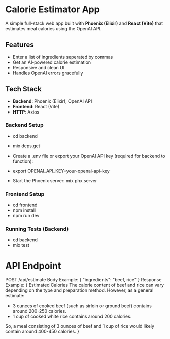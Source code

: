 # Calorie Estimator App

A simple full-stack web app built with **Phoenix (Elixir)** and **React (Vite)** that estimates meal calories using the OpenAI API.

## Features

- Enter a list of ingredients seperated by commas
- Get an AI-powered calorie estimation
- Responsive and clean UI
- Handles OpenAI errors gracefully

## Tech Stack

- **Backend**: Phoenix (Elixir), OpenAI API
- **Frontend**: React (Vite)
- **HTTP**: Axios

### Backend Setup
- cd backend
- mix deps.get
- Create a .env file or export your OpenAI API key (required for backend to function):
- export OPENAI_API_KEY=your-openai-api-key

- Start the Phoenix server:
mix phx.server

### Frontend Setup
- cd frontend
- npm install
- npm run dev

### Running Tests (Backend)
- cd backend
- mix test
# API Endpoint
POST /api/estimate
Body Example:
{
  "ingredients": "beef, rice"
}
Response Example:
{
  Estimated Calories
The calorie content of beef and rice can vary depending on the type and preparation method. However, as a general estimate:

- 3 ounces of cooked beef (such as sirloin or ground beef) contains around 200-250 calories.
- 1 cup of cooked white rice contains around 200 calories.

So, a meal consisting of 3 ounces of beef and 1 cup of rice would likely contain around 400-450 calories.
}
